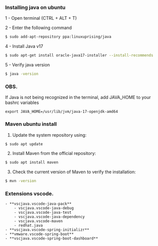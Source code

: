 ### Installing java on ubuntu

1 - Open terminal (CTRL + ALT + T)

2 - Enter the following command
```sh
$ sudo add-apt-repository ppa:linuxuprising/java
```

4 - Install Java v17

```sh
$ sudo apt-get install oracle-java17-installer --install-recommends
```

5 - Verify java version
```sh
$ java -version
```

### OBS.
If Java is not being recognized in the terminal, add JAVA_HOME to your bashrc variables

`export JAVA_HOME=/usr/lib/jvm/java-17-openjdk-amd64`

### Maven ubuntu install
1. Update the system repository using:
```sh
$ sudo apt update
```

2. Install Maven from the official repository:
```sh
$ sudo apt install maven
```
3. Check the current version of Maven to verify the installation:
```sh
$ mvn -version
```

### Extensions vscode.
    - **vscjava.vscode-java-pack**
        - vscjava.vscode-java-debug
        - vscjava.vscode-java-test
        - vscjava.vscode-java-dependency
        - vscjava.vscode-maven
        - redhat.java
    - **vscjava.vscode-spring-initializr**
    - **vmware.vscode-spring-boot**
    - **vscjava.vscode-spring-boot-dashboard**